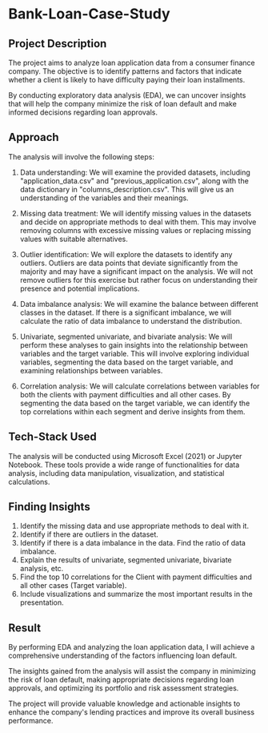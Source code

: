 # Bank-Loan-Case-Study

## Project Description

The project aims to analyze loan application data from a consumer finance company. The objective is to identify patterns and factors that indicate whether a client is likely to have difficulty paying their loan installments. 

By conducting exploratory data analysis (EDA), we can uncover insights that will help the company minimize the risk of loan default and make informed decisions regarding loan approvals.

## Approach

The analysis will involve the following steps:

1. Data understanding: We will examine the provided datasets, including "application_data.csv" and "previous_application.csv", along with the data dictionary in "columns_description.csv". This will give us an understanding of the variables and their meanings.

2. Missing data treatment: We will identify missing values in the datasets and decide on appropriate methods to deal with them. This may involve removing columns with excessive missing values or replacing missing values with suitable alternatives.

3. Outlier identification: We will explore the datasets to identify any outliers. Outliers are data points that deviate significantly from the majority and may have a significant impact on the analysis. We will not remove outliers for this exercise but rather focus on understanding their presence and potential implications.

4. Data imbalance analysis: We will examine the balance between different classes in the dataset. If there is a significant imbalance, we will calculate the ratio of data imbalance to understand the distribution.

5. Univariate, segmented univariate, and bivariate analysis: We will perform these analyses to gain insights into the relationship between variables and the target variable. This will involve exploring individual variables, segmenting the data based on the target variable, and examining relationships between variables.

6. Correlation analysis: We will calculate correlations between variables for both the clients with payment difficulties and all other cases. By segmenting the data based on the target variable, we can identify the top correlations within each segment and derive insights from them.

## Tech-Stack Used

The analysis will be conducted using Microsoft Excel (2021)  or Jupyter Notebook. These tools provide a wide range of functionalities for data analysis, including data manipulation, visualization, and statistical calculations.

## Finding Insights

1. Identify the missing data and use appropriate methods to deal with it.
2. Identify if there are outliers in the dataset.
3. Identify if there is a data imbalance in the data. Find the ratio of data imbalance.
4. Explain the results of univariate, segmented univariate, bivariate analysis, etc.
5. Find the top 10 correlations for the Client with payment difficulties and all other cases (Target variable).
6. Include visualizations and summarize the most important results in the presentation.

## Result

By performing EDA and analyzing the loan application data, I will achieve a comprehensive understanding of the factors influencing loan default. 

The insights gained from the analysis will assist the company in minimizing the risk of loan default, making appropriate decisions regarding loan approvals, and optimizing its portfolio and risk assessment strategies. 

The project will provide valuable knowledge and actionable insights to enhance the company's lending practices and improve its overall business performance.





